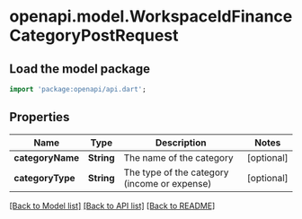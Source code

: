 # openapi.model.WorkspaceIdFinanceCategoryPostRequest

## Load the model package
```dart
import 'package:openapi/api.dart';
```

## Properties
Name | Type | Description | Notes
------------ | ------------- | ------------- | -------------
**categoryName** | **String** | The name of the category | [optional] 
**categoryType** | **String** | The type of the category (income or expense) | [optional] 

[[Back to Model list]](../README.md#documentation-for-models) [[Back to API list]](../README.md#documentation-for-api-endpoints) [[Back to README]](../README.md)


